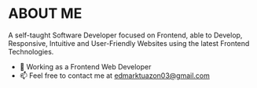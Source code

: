# ABOUT ME
A self-taught Software Developer focused on Frontend, able to Develop, Responsive, Intuitive and User-Friendly Websites using the latest Frontend Technologies.



- 💼 Working as a Frontend Web Developer
- 📫 Feel free to contact me at edmarktuazon03@gmail.com

<!---
edmarktuazon/edmarktuazon is a ✨ special ✨ repository because its `README.md` (this file) appears on your GitHub profile.
You can click the Preview link to take a look at your changes.
--->
